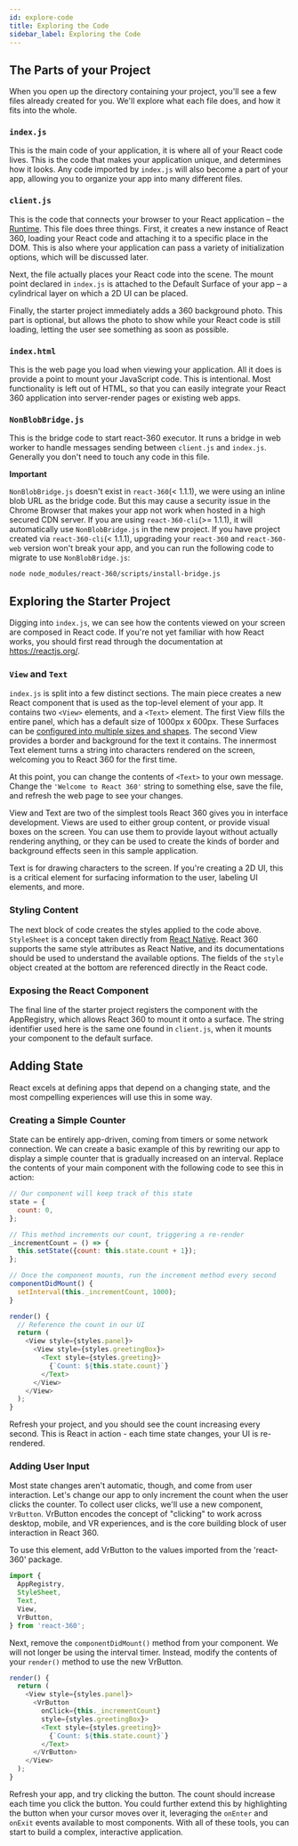 ```yaml
---
id: explore-code
title: Exploring the Code
sidebar_label: Exploring the Code
---
```


## The Parts of your Project

When you open up the directory containing your project, you'll see a few files already created for you. We'll explore what each file does, and how it fits into the whole.

### `index.js`

This is the main code of your application, it is where all of your React code lives. This is the code that makes your application unique, and determines how it looks. Any code imported by `index.js` will also become a part of your app, allowing you to organize your app into many different files.

### `client.js`

This is the code that connects your browser to your React application – the [Runtime](/react-360/docs/runtime.html). This file does three things. First, it creates a new instance of React 360, loading your React code and attaching it to a specific place in the DOM. This is also where your application can pass a variety of initialization options, which will be discussed later.

Next, the file actually places your React code into the scene. The mount point declared in `index.js` is attached to the Default Surface of your app – a cylindrical layer on which a 2D UI can be placed.

Finally, the starter project immediately adds a 360 background photo. This part is optional, but allows the photo to show while your React code is still loading, letting the user see something as soon as possible.

### `index.html`

This is the web page you load when viewing your application. All it does is provide a point to mount your JavaScript code. This is intentional. Most functionality is left out of HTML, so that you can easily integrate your React 360 application into server-render pages or existing web apps.

### `NonBlobBridge.js`

This is the bridge code to start react-360 executor. It runs a bridge in web worker to handle messages sending between `client.js` and `index.js`. Generally you don't need to touch any code in this file.

**Important**

`NonBlobBridge.js` doesn't exist in `react-360`(< 1.1.1), we were using an inline blob URL as the bridge code. But this may cause a security issue in the Chrome Browser that makes your app not work when hosted in a high secured CDN server. If you are using `react-360-cli`(>= 1.1.1), it will automatically use `NonBlobBridge.js` in the new project. If you have project created via `react-360-cli`(< 1.1.1), upgrading your `react-360` and `react-360-web` version won't break your app, and you can run the following code to migrate to use `NonBlobBridge.js`:
```
node node_modules/react-360/scripts/install-bridge.js
```

## Exploring the Starter Project

Digging into `index.js`, we can see how the contents viewed on your screen are composed in React code. If you're not yet familiar with how React works, you should first read through the documentation at https://reactjs.org/.

### `View` and `Text`

`index.js` is split into a few distinct sections. The main piece creates a new React component that is used as the top-level element of your app. It contains two `<View>` elements, and a `<Text>` element. The first View fills the entire panel, which has a default size of 1000px x 600px. These Surfaces can be [configured into multiple sizes and shapes](/react-360/docs/surfaces.html). The second View provides a border and background for the text it contains. The innermost Text element turns a string into characters rendered on the screen, welcoming you to React 360 for the first time.

At this point, you can change the contents of `<Text>` to your own message. Change the `'Welcome to React 360'` string to something else, save the file, and refresh the web page to see your changes.

View and Text are two of the simplest tools React 360 gives you in interface development. Views are used to either group content, or provide visual boxes on the screen. You can use them to provide layout without actually rendering anything, or they can be used to create the kinds of border and background effects seen in this sample application.

Text is for drawing characters to the screen. If you're creating a 2D UI, this is a critical element for surfacing information to the user, labeling UI elements, and more.

### Styling Content

The next block of code creates the styles applied to the code above. `StyleSheet` is a concept taken directly from [React Native](http://facebook.github.io/react-native/docs/style.html). React 360 supports the same style attributes as React Native, and its documentations should be used to understand the available options. The fields of the `style` object created at the bottom are referenced directly in the React code.

### Exposing the React Component

The final line of the starter project registers the component with the AppRegistry, which allows React 360 to mount it onto a surface. The string identifier used here is the same one found in `client.js`, when it mounts your component to the default surface.

## Adding State

React excels at defining apps that depend on a changing state, and the most compelling experiences will use this in some way.

### Creating a Simple Counter

State can be entirely app-driven, coming from timers or some network connection. We can create a basic example of this by rewriting our app to display a simple counter that is gradually increased on an interval. Replace the contents of your main component with the following code to see this in action:

```js
// Our component will keep track of this state
state = {
  count: 0,
};

// This method increments our count, triggering a re-render
_incrementCount = () => {
  this.setState({count: this.state.count + 1});
};

// Once the component mounts, run the increment method every second
componentDidMount() {
  setInterval(this._incrementCount, 1000);
}

render() {
  // Reference the count in our UI
  return (
    <View style={styles.panel}>
      <View style={styles.greetingBox}>
        <Text style={styles.greeting}>
          {`Count: ${this.state.count}`}
        </Text>
      </View>
    </View>
  );
}
```

Refresh your project, and you should see the count increasing every second. This is React in action - each time state changes, your UI is re-rendered.

### Adding User Input

Most state changes aren't automatic, though, and come from user interaction. Let's change our app to only increment the count when the user clicks the counter. To collect user clicks, we'll use a new component, `VrButton`. VrButton encodes the concept of "clicking" to work across desktop, mobile, and VR experiences, and is the core building block of user interaction in React 360.

To use this element, add VrButton to the values imported from the 'react-360' package.

```js
import {
  AppRegistry,
  StyleSheet,
  Text,
  View,
  VrButton,
} from 'react-360';
```

Next, remove the `componentDidMount()` method from your component. We will not longer be using the interval timer. Instead, modify the contents of your `render()` method to use the new VrButton.

```js
render() {
  return (
    <View style={styles.panel}>
      <VrButton
        onClick={this._incrementCount}
        style={styles.greetingBox}>
        <Text style={styles.greeting}>
          {`Count: ${this.state.count}`}
        </Text>
      </VrButton>
    </View>
  );
}
```

Refresh your app, and try clicking the button. The count should increase each time you click the button. You could further extend this by highlighting the button when your cursor moves over it, leveraging the `onEnter` and `onExit` events available to most components. With all of these tools, you can start to build a complex, interactive application.
